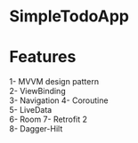 # SimpleTodoApp

# Features
1- MVVM design pattern   
2- ViewBinding   
3- Navigation
4- Coroutine  
5- LiveData  
6- Room 
7- Retrofit 2  
8- Dagger-Hilt  
